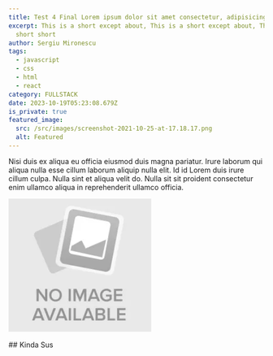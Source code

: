 ```yaml
---
title: Test 4 Final Lorem ipsum dolor sit amet consectetur, adipisicing elit
excerpt: This is a short except about, This is a short except about, This is a
  short short
author: Sergiu Mironescu
tags:
  - javascript
  - css
  - html
  - react
category: FULLSTACK
date: 2023-10-19T05:23:08.679Z
is_private: true
featured_image:
  src: /src/images/screenshot-2021-10-25-at-17.18.17.png
  alt: Featured
---
```

Nisi duis ex aliqua eu officia eiusmod duis magna pariatur. Irure laborum qui aliqua nulla esse cillum laborum aliquip nulla elit. Id id Lorem duis irure cillum culpa. Nulla sint et aliqua velit do. Nulla sit sit proident consectetur enim ullamco aliqua in reprehenderit ullamco officia.

![Alt Text](/src/images/default.png "Title text")

\## Kinda Sus
